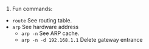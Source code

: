 1. Fun commands:

- `route`
See routing table.
- `arp`
See hardware address
  - `arp -n` See ARP cache.
  - `arp -n -d 192.168.1.1` Delete gateway entrance
  
